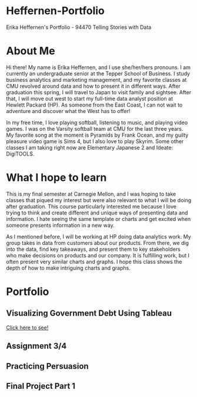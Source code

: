 # Heffernen-Portfolio
Erika Heffernen's Portfolio - 94470 Telling Stories with Data

# About Me
Hi there! My name is Erika Heffernen, and I use she/her/hers pronouns. I am currently an undergraduate senior at the Tepper School of Business. I study business analytics and marketing management, and my favorite classes at CMU revolved around data and how to present it in different ways. After graduation this spring, I will travel to Japan to visit family and sightsee. After that, I will move out west to start my full-time data analyst position at Hewlett Packard (HP). As someone from the East Coast, I can not wait to adventure and discover what the West has to offer! 

In my free time, I love playing softball, listening to music, and playing video games. I was on the Varsity softball team at CMU for the last three years. My favorite song at the moment is Pyramids by Frank Ocean, and my guilty pleasure video game is Sims 4, but I also love to play Skyrim. Some other classes I am taking right now are Elementary Japanese 2 and Ideate: DigiTOOLS. 

# What I hope to learn
This is my final semester at Carnegie Mellon, and I was hoping to take classes that piqued my interest but were also relevant to what I will be doing after graduation. This course particularly interested me because I love trying to think and create different and unique ways of presenting data and information. I hate seeing the same template or charts and get excited when someone presents information in a new way. 

As I mentioned before, I will be working at HP doing data analytics work. My group takes in data from customers about our products. From there, we dig into the data, find key takeaways, and present them to key stakeholders who make decisions on products and our company. It is fulfilling work, but I often present very similar charts and graphs. I hope this class shows the depth of how to make intriguing charts and graphs. 

# Portfolio
## Visualizing Government Debt Using Tableau
[Click here to see!](/datavis2.md)


## Assignment 3/4

## Practicing Persuasion

## Final Project Part 1
